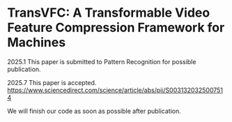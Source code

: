 # TransVFC: A Transformable Video Feature Compression Framework for Machines

2025.1 This paper is submitted to Pattern Recognition for possible publication. 

2025.7 This paper is accepted. https://www.sciencedirect.com/science/article/abs/pii/S0031320325007514

We will finish our code as soon as possible after publication. 
